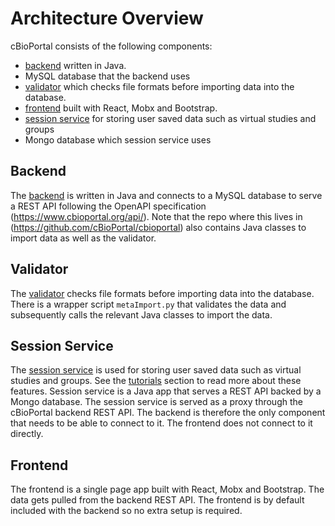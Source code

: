 # Architecture Overview
cBioPortal consists of the following components:

- [backend](https://github.com/cBioPortal/cbioportal) written in Java.
- MySQL database that the backend uses
- [validator](https://github.com/cBioPortal/cbioportal/tree/master/core/src/main/scripts/importer)
  which checks file formats before importing data into the database.
- [frontend](https://github.com/cBioPortal/cbioportal-frontend)
  built with React, Mobx and Bootstrap.
- [session service](https://github.com/cBioPortal/session-service) for storing
  user saved data such as virtual studies and groups
- Mongo database which session service uses

## Backend

The [backend](https://github.com/cBioPortal/cbioportal) is written in Java and
connects to a MySQL database to serve a REST API following the OpenAPI
specification (https://www.cbioportal.org/api/). Note that the repo where this
lives in (https://github.com/cBioPortal/cbioportal) also contains Java classes
to import data as well as the validator.

## Validator
The
[validator](https://github.com/cBioPortal/cbioportal/tree/master/core/src/main/scripts/importer)
checks file formats before importing data into the database. There is a wrapper
script `metaImport.py` that validates the data and subsequently calls the
relevant Java classes to import the data.

## Session Service

The [session service](https://github.com/cBioPortal/session-service) is used
for storing user saved data such as virtual studies and groups. See the
[tutorials](https://www.cbioportal.org/tutorials) section to read more about
these features. Session service is a Java app that serves a REST API backed by
a Mongo database. The session service is served as a proxy through the
cBioPortal backend REST API. The backend is therefore the only component that
needs to be able to connect to it. The frontend does not connect to it
directly. 

## Frontend
The frontend is a single page app built with React, Mobx and Bootstrap. The
data gets pulled from the backend REST API. The frontend is by default included
with the backend so no extra setup is required. 
